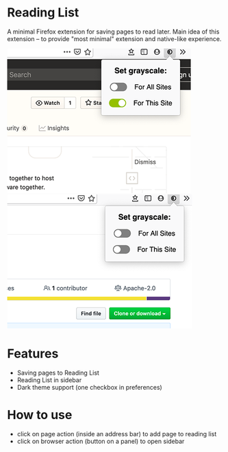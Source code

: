 # Reading List

A minimal Firefox extension for saving pages to read later. Main idea of this extension – to provide "most minimal" extension and native-like experience.

![Reading List extension](screenshots/1.png)
![Reading List extension](screenshots/2.png)

# Features

- Saving pages to Reading List
- Reading List in sidebar
- Dark theme support (one checkbox in preferences)

# How to use

- click on page action (inside an address bar) to add page to reading list
- click on browser action (button on a panel) to open sidebar

